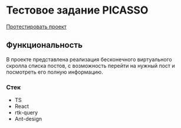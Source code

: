 # Тестовое задание PICASSO

[Протестировать проект](https://lokrand.github.io/picasso-test/)

## Функциональность

В проекте представлена реализация бесконечного виртуального скролла списка постов, с возможность перейти на нужный пост и посмотреть его полную информацию.

### Стек
 - TS
 - React
 - rtk-query
 - Ant-design
